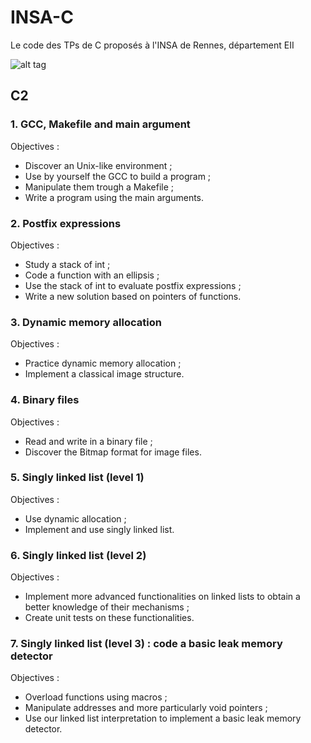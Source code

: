 # INSA-C
Le code des TPs de C proposés à l'INSA de Rennes, département EII

![alt tag](http://image.noelshack.com/fichiers/2016/51/1482265229-15168898-1848568648698247-7965944903553434182-o.jpg)

## C2

### 1. GCC, Makefile and main argument

Objectives :
* Discover an Unix-like environment ;
* Use by yourself the GCC to build a program ;
* Manipulate them trough a Makefile ;
* Write a program using the main arguments.

### 2. Postfix expressions

Objectives :
* Study a stack of int ;
* Code a function with an ellipsis ;
* Use the stack of int to evaluate postfix expressions ;
* Write a new solution based on pointers of functions.

### 3. Dynamic memory allocation

Objectives :
* Practice dynamic memory allocation ;
* Implement a classical image structure.

### 4. Binary files

Objectives :
* Read and write in a binary file ;
* Discover the Bitmap format for image files.

### 5. Singly linked list (level 1)

Objectives :
* Use dynamic allocation ;
* Implement and use singly linked list.

### 6. Singly linked list (level 2)

Objectives :
* Implement more advanced functionalities on linked lists to obtain a better knowledge of their mechanisms ;
* Create unit tests on these functionalities.

### 7. Singly linked list (level 3) : code a basic leak memory detector

Objectives :
* Overload functions using macros ;
* Manipulate addresses and more particularly void pointers ;
* Use our linked list interpretation to implement a basic leak memory detector.
